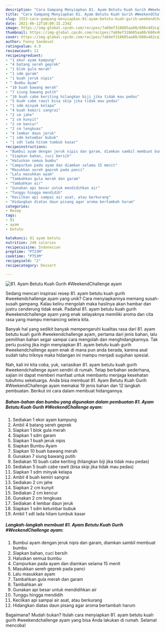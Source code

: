 ```yaml
---
description: "Cara Gampang Menyiapkan 81. Ayam Betutu Kuah Gurih #WeekendChallenge ayam, Sempurna"
title: "Cara Gampang Menyiapkan 81. Ayam Betutu Kuah Gurih #WeekendChallenge ayam, Sempurna"
slug: 1553-cara-gampang-menyiapkan-81-ayam-betutu-kuah-gurih-weekendchallenge-ayam-sempurna
date: 2021-06-12T10:09:15.234Z
image: https://img-global.cpcdn.com/recipes/7a69ef318605aa80/680x482cq70/81-ayam-betutu-kuah-gurih-weekendchallenge-ayam-foto-resep-utama.jpg
thumbnail: https://img-global.cpcdn.com/recipes/7a69ef318605aa80/680x482cq70/81-ayam-betutu-kuah-gurih-weekendchallenge-ayam-foto-resep-utama.jpg
cover: https://img-global.cpcdn.com/recipes/7a69ef318605aa80/680x482cq70/81-ayam-betutu-kuah-gurih-weekendchallenge-ayam-foto-resep-utama.jpg
author: Fanny Sandoval
ratingvalue: 4.9
reviewcount: 12
recipeingredient:
- "1 ekor ayam kampung"
- "4 batang sereh geprek"
- "1 blok gula merah"
- "1 sdm garam"
- "1 buah jeruk nipis"
- " Bumbu Ayam"
- "10 buah bawang merah"
- "7 siung bawang putih"
- "10 buah cabe keriting hilangkan biji jika tidak mau pedas"
- "5 buah cabe rawit bisa skip jika tidak mau pedas"
- "1 sdm minyak kelapa"
- "4 buah kemiri sangrai"
- "2 cm jahe"
- "2 cm kunyit"
- "2 cm kencur"
- "2 cm lengkuas"
- "4 lembar daun jeruk"
- "1 sdm ketumbar bubuk"
- "1 sdt lada hitam tumbuk kasar"
recipeinstructions:
- "Bumbui ayam dengan jeruk nipis dan garam, diamkan sambil membuat bumbu"
- "Siapkan bahan, cuci bersih"
- "Haluskan semua bumbu"
- "Campurkan pada ayam dan diamkan selama 15 menit"
- "Masukkan sereh geprek pada panci"
- "Lalu masukkan ayam"
- "Tambahkan gula merah dan garam"
- "Tambahkan air"
- "Gunakan api besar untuk mendidihkan air"
- "Tunggu hingga mendidih"
- "Kecilkan api sampai air asat, atau berkurang"
- "Hidangkan diatas daun pisang agar aroma bertambah harum"
categories:
- Resep
tags:
- 81
- ayam
- betutu

katakunci: 81 ayam betutu 
nutrition: 249 calories
recipecuisine: Indonesian
preptime: "PT23M"
cooktime: "PT53M"
recipeyield: "2"
recipecategory: Dessert

---
```



![81. Ayam Betutu Kuah Gurih #WeekendChallenge ayam](https://img-global.cpcdn.com/recipes/7a69ef318605aa80/680x482cq70/81-ayam-betutu-kuah-gurih-weekendchallenge-ayam-foto-resep-utama.jpg)

Sedang mencari inspirasi resep 81. ayam betutu kuah gurih #weekendchallenge ayam yang unik? Cara menyiapkannya memang susah-susah gampang. Kalau keliru mengolah maka hasilnya akan hambar dan justru cenderung tidak enak. Padahal 81. ayam betutu kuah gurih #weekendchallenge ayam yang enak selayaknya memiliki aroma dan cita rasa yang mampu memancing selera kita.



Banyak hal yang sedikit banyak mempengaruhi kualitas rasa dari 81. ayam betutu kuah gurih #weekendchallenge ayam, pertama dari jenis bahan, lalu pemilihan bahan segar sampai cara mengolah dan menghidangkannya. Tak perlu pusing jika ingin menyiapkan 81. ayam betutu kuah gurih #weekendchallenge ayam enak di mana pun anda berada, karena asal sudah tahu triknya maka hidangan ini mampu menjadi suguhan spesial.


Nah, kali ini kita coba, yuk, variasikan 81. ayam betutu kuah gurih #weekendchallenge ayam sendiri di rumah. Tetap berbahan sederhana, sajian ini dapat memberi manfaat untuk membantu menjaga kesehatan tubuhmu sekeluarga. Anda bisa membuat 81. Ayam Betutu Kuah Gurih #WeekendChallenge ayam memakai 19 jenis bahan dan 12 langkah pembuatan. Berikut ini cara dalam membuat hidangannya.

<!--inarticleads1-->

##### Bahan-bahan dan bumbu yang digunakan dalam pembuatan 81. Ayam Betutu Kuah Gurih #WeekendChallenge ayam:

1. Sediakan 1 ekor ayam kampung
1. Ambil 4 batang sereh geprek
1. Siapkan 1 blok gula merah
1. Siapkan 1 sdm garam
1. Siapkan 1 buah jeruk nipis
1. Siapkan  Bumbu Ayam
1. Siapkan 10 buah bawang merah
1. Gunakan 7 siung bawang putih
1. Sediakan 10 buah cabe keriting (hilangkan biji jika tidak mau pedas)
1. Sediakan 5 buah cabe rawit (bisa skip jika tidak mau pedas)
1. Siapkan 1 sdm minyak kelapa
1. Ambil 4 buah kemiri sangrai
1. Sediakan 2 cm jahe
1. Siapkan 2 cm kunyit
1. Sediakan 2 cm kencur
1. Gunakan 2 cm lengkuas
1. Sediakan 4 lembar daun jeruk
1. Siapkan 1 sdm ketumbar bubuk
1. Ambil 1 sdt lada hitam tumbuk kasar




<!--inarticleads2-->

##### Langkah-langkah membuat 81. Ayam Betutu Kuah Gurih #WeekendChallenge ayam:

1. Bumbui ayam dengan jeruk nipis dan garam, diamkan sambil membuat bumbu
1. Siapkan bahan, cuci bersih
1. Haluskan semua bumbu
1. Campurkan pada ayam dan diamkan selama 15 menit
1. Masukkan sereh geprek pada panci
1. Lalu masukkan ayam
1. Tambahkan gula merah dan garam
1. Tambahkan air
1. Gunakan api besar untuk mendidihkan air
1. Tunggu hingga mendidih
1. Kecilkan api sampai air asat, atau berkurang
1. Hidangkan diatas daun pisang agar aroma bertambah harum




Bagaimana? Mudah bukan? Itulah cara menyiapkan 81. ayam betutu kuah gurih #weekendchallenge ayam yang bisa Anda lakukan di rumah. Selamat mencoba!
